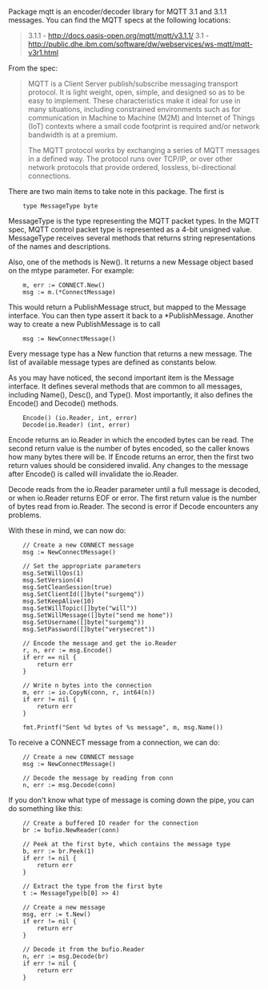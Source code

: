 Package mqtt is an encoder/decoder library for MQTT 3.1 and 3.1.1 messages. You can
find the MQTT specs at the following locations:

>	3.1.1 - http://docs.oasis-open.org/mqtt/mqtt/v3.1.1/
>	3.1 - http://public.dhe.ibm.com/software/dw/webservices/ws-mqtt/mqtt-v3r1.html

From the spec:

>	MQTT is a Client Server publish/subscribe messaging transport protocol. It is
>	light weight, open, simple, and designed so as to be easy to implement. These
>	characteristics make it ideal for use in many situations, including constrained
>	environments such as for communication in Machine to Machine (M2M) and Internet
>	of Things (IoT) contexts where a small code footprint is required and/or network
>	bandwidth is at a premium.
>
>	The MQTT protocol works by exchanging a series of MQTT messages in a defined way.
>	The protocol runs over TCP/IP, or over other network protocols that provide
>	ordered, lossless, bi-directional connections.


There are two main items to take note in this package. The first is

```
	type MessageType byte
```

MessageType is the type representing the MQTT packet types. In the MQTT spec, MQTT
control packet type is represented as a 4-bit unsigned value. MessageType receives
several methods that returns string representations of the names and descriptions.

Also, one of the methods is New(). It returns a new Message object based on the mtype
parameter. For example:

```
	m, err := CONNECT.New()
	msg := m.(*ConnectMessage)
```

This would return a PublishMessage struct, but mapped to the Message interface. You can
then type assert it back to a *PublishMessage. Another way to create a new
PublishMessage is to call

```
	msg := NewConnectMessage()
```

Every message type has a New function that returns a new message. The list of available
message types are defined as constants below.

As you may have noticed, the second important item is the Message interface. It defines
several methods that are common to all messages, including Name(), Desc(), and Type().
Most importantly, it also defines the Encode() and Decode() methods.

```
	Encode() (io.Reader, int, error)
	Decode(io.Reader) (int, error)
```

Encode returns an io.Reader in which the encoded bytes can be read. The second return
value is the number of bytes encoded, so the caller knows how many bytes there will be.
If Encode returns an error, then the first two return values should be considered invalid.
Any changes to the message after Encode() is called will invalidate the io.Reader.

Decode reads from the io.Reader parameter until a full message is decoded, or when io.Reader
returns EOF or error. The first return value is the number of bytes read from io.Reader.
The second is error if Decode encounters any problems.

With these in mind, we can now do:

```
	// Create a new CONNECT message
	msg := NewConnectMessage()

	// Set the appropriate parameters
	msg.SetWillQos(1)
	msg.SetVersion(4)
	msg.SetCleanSession(true)
	msg.SetClientId([]byte("surgemq"))
	msg.SetKeepAlive(10)
	msg.SetWillTopic([]byte("will"))
	msg.SetWillMessage([]byte("send me home"))
	msg.SetUsername([]byte("surgemq"))
	msg.SetPassword([]byte("verysecret"))

	// Encode the message and get the io.Reader
	r, n, err := msg.Encode()
	if err == nil {
		return err
	}

	// Write n bytes into the connection
	m, err := io.CopyN(conn, r, int64(n))
	if err != nil {
		return err
	}

	fmt.Printf("Sent %d bytes of %s message", m, msg.Name())
```

To receive a CONNECT message from a connection, we can do:

```
	// Create a new CONNECT message
	msg := NewConnectMessage()

	// Decode the message by reading from conn
	n, err := msg.Decode(conn)
```

If you don't know what type of message is coming down the pipe, you can do something like this:

```
	// Create a buffered IO reader for the connection
	br := bufio.NewReader(conn)

	// Peek at the first byte, which contains the message type
	b, err := br.Peek(1)
	if err != nil {
		return err
	}

	// Extract the type from the first byte
	t := MessageType(b[0] >> 4)

	// Create a new message
	msg, err := t.New()
	if err != nil {
		return err
	}

	// Decode it from the bufio.Reader
	n, err := msg.Decode(br)
	if err != nil {
		return err
	}
```
